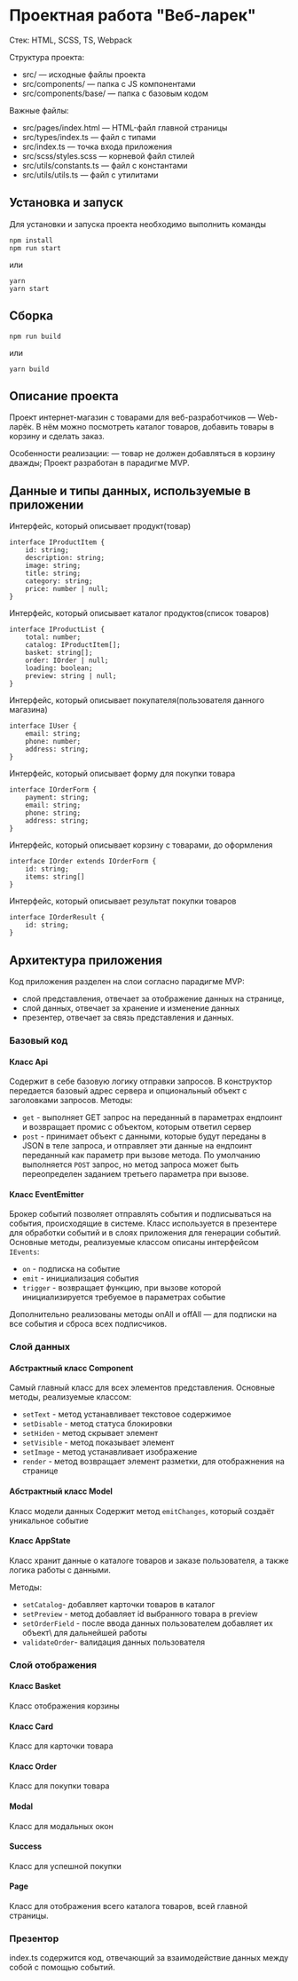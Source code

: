 # Проектная работа "Веб-ларек"

Стек: HTML, SCSS, TS, Webpack

Структура проекта:

- src/ — исходные файлы проекта
- src/components/ — папка с JS компонентами
- src/components/base/ — папка с базовым кодом

Важные файлы:

- src/pages/index.html — HTML-файл главной страницы
- src/types/index.ts — файл с типами
- src/index.ts — точка входа приложения
- src/scss/styles.scss — корневой файл стилей
- src/utils/constants.ts — файл с константами
- src/utils/utils.ts — файл с утилитами

## Установка и запуск

Для установки и запуска проекта необходимо выполнить команды

```
npm install
npm run start
```

или

```
yarn
yarn start
```

## Сборка

```
npm run build
```

или

```
yarn build
```

## Описание проекта

Проект интернет-магазин с товарами для веб-разработчиков — Web-ларёк. В нём можно посмотреть каталог товаров, добавить товары в корзину и сделать заказ.

Особенности реализации:
— товар не должен добавляться в корзину дважды;
Проект разработан в парадигме MVP.

## Данные и типы данных, используемые в приложении

Интерфейс, который описывает продукт(товар)

```
interface IProductItem {
    id: string;
    description: string;
    image: string;
    title: string;
    category: string;
    price: number | null;
}
```

Интерфейс, который описывает каталог продуктов(список товаров)

```
interface IProductList {
    total: number;
    catalog: IProductItem[];
    basket: string[];
    order: IOrder | null;
    loading: boolean;
    preview: string | null;
}
```

Интерфейс, который описывает покупателя(пользователя данного магазина)

```
interface IUser {
    email: string;
    phone: number;
    address: string;
}
```

Интерфейс, который описывает форму для покупки товара

```
interface IOrderForm {
    payment: string;
    email: string;
    phone: string;
    address: string;
}
```

Интерфейс, который описывает корзину с товарами, до оформления

```
interface IOrder extends IOrderForm {
    id: string;
    items: string[]
}
```

Интерфейс, который описывает результат покупки товаров

```
interface IOrderResult {
    id: string;
}
```

## Архитектура приложения

Код приложения разделен на слои согласно парадигме MVP:

- слой представления, отвечает за отображение данных на странице,
- слой данных, отвечает за хранение и изменение данных
- презентер, отвечает за связь представления и данных.

### Базовый код

#### Класс Api

Содержит в себе базовую логику отправки запросов. В конструктор передается базовый адрес сервера и опциональный объект с заголовками запросов.
Методы:

- `get` - выполняет GET запрос на переданный в параметрах ендпоинт и возвращает промис с объектом, которым ответил сервер
- `post` - принимает объект с данными, которые будут переданы в JSON в теле запроса, и отправляет эти данные на ендпоинт переданный как параметр при вызове метода. По умолчанию выполняется `POST` запрос, но метод запроса может быть переопределен заданием третьего параметра при вызове.

#### Класс EventEmitter

Брокер событий позволяет отправлять события и подписываться на события, происходящие в системе. Класс используется в презентере для обработки событий и в слоях приложения для генерации событий.  
Основные методы, реализуемые классом описаны интерфейсом `IEvents`:

- `on` - подписка на событие
- `emit` - инициализация события
- `trigger` - возвращает функцию, при вызове которой инициализируется требуемое в параметрах событие

Дополнительно реализованы методы onAll и offAll — для подписки на все события и сброса всех
подписчиков.

### Слой данных

#### Абстрактный класс Component

Самый главный класс для всех элементов представления.
Основные методы, реализуемые классом:

- `setText` - метод устанавливает текстовое содержимое
- `setDisable` - метод статуса блокировки
- `setHiden` - метод скрывает элемент
- `setVisible` - метод показывает элемент
- `setImage` - метод устанавливает изображение
- `render` - метод возвращает элемент разметки, для отображнения на странице

#### Абстрактный класс Model

Kласс модели данных
Содержит метод `emitChanges`, который создаёт уникальное событие

#### Класс AppState

Класс хранит данные о каталоге товаров и заказе пользователя, а также логика работы с данными.

Методы:

- `setCatalog`- добавляет карточки товаров в каталог
- `setPreview` - метод добавляет id выбранного товара в preview
- `setOrderField` - после ввода данных пользователем добавляет их объект\ для дальнейшей работы
- `validateOrder`- валидация данных пользователя

### Слой отображения

#### Класс Basket

Класс отображения корзины

#### Класс Card

Класс для карточки товара

#### Класс Order

Класс для покупки товара

#### Modal

Класс для модальных окон

#### Success

Класс для успешной покупки

#### Page

Класс для отображения всего каталога товаров, всей главной страницы.

### Презентор

index.ts содержится код, отвечающий за взаимодействие данных между собой с помощью событий.

